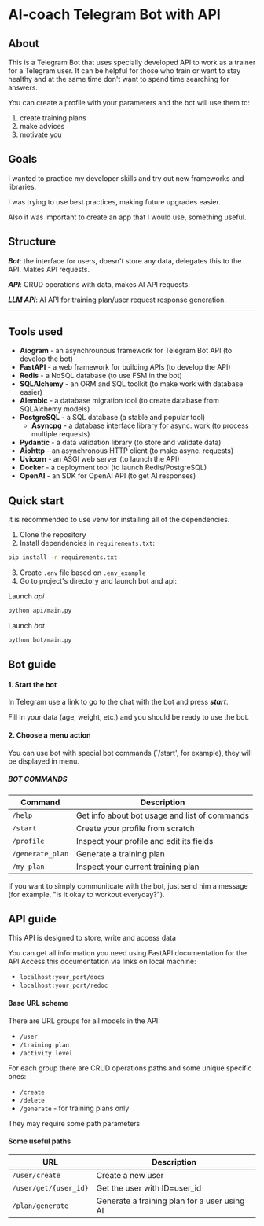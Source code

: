 # AI-coach Telegram Bot with API

## About
This is a Telegram Bot that uses specially developed API to work
as a trainer for a Telegram user. It can be helpful for those who train or want to stay healthy and at the same time
don't want to spend time searching for answers.

You can create a profile with your parameters and
the bot will use them to:
  1) create training plans
  2) make advices
  3) motivate you

## Goals
I wanted to practice my developer skills and try out new frameworks and libraries.

I was trying to use best practices, making future upgrades easier.

Also it was important to create an app that I would use, something useful.

## Structure
***Bot***: the interface for users, doesn't store any data, delegates this to the API. Makes API requests.

***API***: CRUD operations with data, makes AI API requests.

***LLM API***: AI API for training plan/user request response generation.
****

## Tools used
- **Aiogram** - an asynchrounous framework for Telegram Bot API (to develop the bot)
- **FastAPI** - a web framework for building APIs (to develop the API)
- **Redis** - a NoSQL database (to use FSM in the bot)
- **SQLAlchemy** - an ORM and SQL toolkit (to make work with database easier)
- **Alembic** - a database migration tool (to create database from SQLAlchemy models) 
- **PostgreSQL** - a SQL database (a stable and popular tool)
  - **Asyncpg** - a database interface library for async. work (to process multiple requests)
- **Pydantic** - a data validation library (to store and validate data)
- **Aiohttp** - an asynchronous HTTP client (to make async. requests)
- **Uvicorn** - an ASGI web server (to launch the API)
- **Docker** - a deployment tool (to launch Redis/PostgreSQL)
- **OpenAI** - an SDK for OpenAI API (to get AI responses)

## Quick start
It is recommended to use venv for installing all of the dependencies.

1) Clone the repository
2) Install dependencies in `requirements.txt`:
```bash
pip install -r requirements.txt
```
3) Create `.env` file based on `.env_example`
4) Go to project's directory and launch bot and api:

Launch _api_
```bash
python api/main.py
```
Launch _bot_
```bash
python bot/main.py
```

## Bot guide
#### 1. Start the bot
In Telegram use a link to go to the chat with the bot and press ***start***.

Fill in your data (age, weight, etc.) and you should be ready to use the bot.
#### 2. Choose a menu action
You can use bot with special bot commands (`/start', for example), they will be displayed in menu.

##### BOT COMMANDS
|Command   	|Description   	|
|---	|---	|
|`/help`|Get info about bot usage and list of commands|
|`/start`|Create your profile from scratch|
|`/profile`|Inspect your profile and edit its fields|
|`/generate_plan`|Generate a training plan|
|`/my_plan`|Inspect your current training plan|

If you want to simply communitcate with the bot, just send him a message (for example, "Is it okay to workout everyday?").

## API guide
This API is designed to store, write and access data

You can get all information you need using FastAPI documentation for the API
Access this documentation via links on local machine:
- `localhost:your_port/docs`
- `localhost:your_port/redoc`

#### Base URL scheme
There are URL groups for all models in the API:
- `/user`
- `/training plan`
- `/activity level`

For each group there are CRUD operations paths
and some unique specific ones:
- `/create`
- `/delete`
- `/generate` - for training plans only

They may require some path parameters

#### Some useful paths
|URL   	|Description   	|
|---	|---	|
|`/user/create`|Create a new user|
|`/user/get/{user_id}`|Get the user with ID=user_id|
|`/plan/generate`|Generate a training plan for a user using AI|
